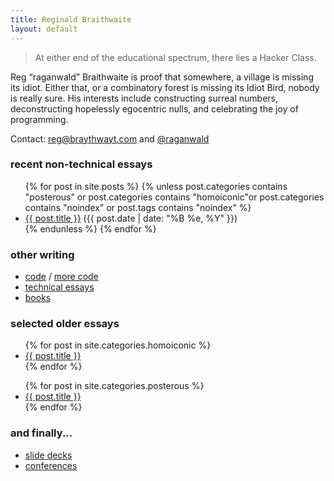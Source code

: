 ```yaml
---
title: Reginald Braithwaite
layout: default
---
```


> At either end of the educational spectrum, there lies a Hacker Class.

Reg “raganwald” Braithwaite is proof that somewhere, a village is missing its idiot. Either that, or a combinatory forest is missing its Idiot Bird, nobody is really sure. His interests include constructing surreal numbers, deconstructing hopelessly egocentric nulls, and celebrating the joy of programming.

Contact: [reg@braythwayt.com](mailto:reg@braythwayt.com) and [@raganwald](https://twitter.com/raganwald)

### recent non-technical essays

<div class="related">
  <ul>
    {% for post in site.posts %}
      {% unless post.categories contains "posterous" or post.categories contains "homoiconic"or post.categories contains "noindex" or post.tags contains "noindex" %}
        <li>
    <a href="{{ post.url }}">{{ post.title }}</a> (<span>{{ post.date | date: "%B %e, %Y" }}</span>)
        </li>
      {% endunless %}
    {% endfor %}
  </ul>
</div>

### other writing

* [code](http://github.com/raganwald) / [more code](http://github.com/raganwald-deprecated)
* [technical essays](http://raganwald.com)
* [books](http://leanpub.com/u/raganwald)

### selected older essays

<div class="related">
  <ul>
    {% for post in site.categories.homoiconic %}
        <li>
    <a href="{{ post.url }}">{{ post.title }}</a>
        </li>
    {% endfor %}
  </ul>
</div>

<div class="related">
  <ul>
    {% for post in site.categories.posterous %}
        <li>
    <a href="{{ post.url }}">{{ post.title }}</a>
        </li>
    {% endfor %}
  </ul>
</div>

### and finally...

* [slide decks](http://lanyrd.com/profile/raganwald/slides/)
* [conferences](http://lanyrd.com/profile/raganwald/)